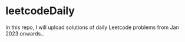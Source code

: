 # leetcodeDaily
In this repo, I will upload solutions of daily Leetcode problems from Jan 2023 onwards..
